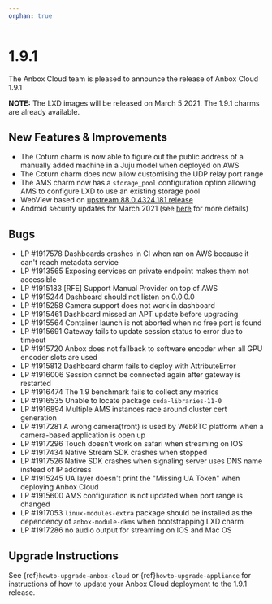 ```yaml
---
orphan: true
---
```

# 1.9.1

The Anbox Cloud team is pleased to announce the release of Anbox Cloud 1.9.1

**NOTE:** The LXD images will be released on March 5 2021. The 1.9.1 charms are already available.

## New Features & Improvements

* The Coturn charm is now able to figure out the public address of a manually added machine in a Juju model when deployed on AWS
* The Coturn charm does now allow customising the UDP relay port range
* The AMS charm now has a `storage_pool` configuration option allowing AMS to configure LXD to use an existing storage pool
* WebView based on [upstream 88.0.4324.181 release](https://chromereleases.googleblog.com/2021/02/chrome-for-android-update_16.html)
* Android security updates for March 2021 (see [here](https://source.android.com/security/bulletin/2021-03-01) for more details)

## Bugs

* LP #1917578 Dashboards crashes in CI when ran on AWS because it can't reach metadata service
* LP #1913565 Exposing services on private endpoint makes them not accessible
* LP #1915183 [RFE] Support Manual Provider on top of AWS
* LP #1915244 Dashboard should not listen on 0.0.0.0
* LP #1915258 Camera support does not work in dashboard
* LP #1915461 Dashboard missed an APT update before upgrading
* LP #1915564 Container launch is not aborted when no free port is found
* LP #1915691 Gateway fails to update session status to error due to timeout
* LP #1915720 Anbox does not fallback to software encoder when all GPU encoder slots are used
* LP #1915812 Dashboard charm fails to deploy with AttributeError
* LP #1916006 Session cannot be connected again after gateway is restarted
* LP #1916474 The 1.9 benchmark fails to collect any metrics
* LP #1916535 Unable to locate package `cuda-libraries-11-0`
* LP #1916894 Multiple AMS instances race around cluster cert generation
* LP #1917281 A wrong camera(front) is used by WebRTC platform when a camera-based application is open up
* LP #1917296 Touch doesn't work on safari when streaming on IOS
* LP #1917434 Native Stream SDK crashes when stopped
* LP #1917526 Native SDK crashes when signaling server uses DNS name instead of IP address
* LP #1915245 UA layer doesn't print the "Missing UA Token" when deploying Anbox Cloud
* LP #1915600 AMS configuration is not updated when port range is changed
* LP #1917053 `linux-modules-extra` package should be installed as the dependency of `anbox-module-dkms` when bootstrapping LXD charm
* LP #1917286 no audio output for streaming on IOS and Mac OS

## Upgrade Instructions

See {ref}`howto-upgrade-anbox-cloud` or {ref}`howto-upgrade-appliance` for instructions of how to update your Anbox Cloud deployment to the 1.9.1 release.